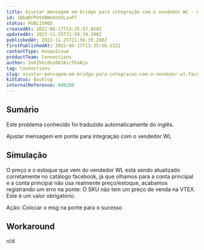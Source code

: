 ```yaml
---
title: Ajustar mensagem em bridge para integração com o vendedor WL - Facebook
id: 1BkqKFPOSVBWoXnbVLzwP7
status: PUBLISHED
createdAt: 2022-06-17T13:35:57.858Z
updatedAt: 2022-11-25T21:56:39.288Z
publishedAt: 2022-11-25T21:56:39.288Z
firstPublishedAt: 2022-06-17T13:35:58.532Z
contentType: knownIssue
productTeam: Connections
author: 2mXZkbi0oi061KicTExNjo
tag: Connections
slug: ajustar-mensagem-em-bridge-para-integracao-com-o-vendedor-wl-facebook
kiStatus: Backlog
internalReference: 600208
---
```


## Sumário

<div class="alert alert-info">
  <p>Este problema conhecido foi traduzido automaticamente do inglês.</p>
</div>


Ajustar mensagem em ponte para integração com o vendedor WL



## Simulação


O preço e o estoque que vem do vendedor WL está sendo atualizado corretamente no catálogo facebook, já que olhamos para a conta principal e a conta principal não usa realmente preço/estoque, acabamos registrando um erro na ponte: O SKU não tem um preço de venda na VTEX. Este é um valor obrigatório.

Ação: Colocar o msg na ponte para o sucesso



## Workaround


n/d

